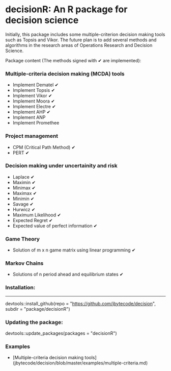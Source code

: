 # decisionR: An R package for decision science

Initially, this package includes some multiple-criterion decision making tools such as Topsis and Vikor.
The future plan is to add several methods and algorithms in the research areas of Operations Research and Decision Science.

Package content (The methods signed with &#10004; are implemented):

### Multiple-criteria decision making (MCDA) tools 
* Implement Dematel &#10004; 
* Implement Topsis &#10004;
* Implement Vikor &#10004;
* Implement Moora &#10004;
* Implement Electre &#10004;
* Implement AHP &#10004;
* Implement ANP
* Implement Promethee

### Project management
* CPM (Critical Path Method) &#10004;
* PERT &#10004;

### Decision making under uncertainity and risk
* Laplace &#10004;
* Maximin &#10004;
* Minimax &#10004;
* Maximax &#10004;
* Minimin &#10004;
* Savage &#10004;
* Hurwicz &#10004;
* Maximum Likelihood &#10004;
* Expected Regret &#10004;
* Expected value of perfect information &#10004;

### Game Theory
* Solution of m x n game matrix using linear programming &#10004;

### Markov Chains
* Solutions of n period ahead and equilibrium states &#10004;
 

### Installation:
-------------

devtools::install_github(repo = "https://github.com/jbytecode/decision", subdir = "package/decisionR")

### Updating the package:

devtools::update_packages(packages = "decisionR")


### Examples
* [Multiple-criteria decision making tools] (jbytecode/decision/blob/master/examples/multiple-criteria.md)



